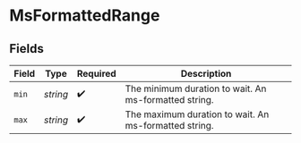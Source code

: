 # MsFormattedRange


## Fields

| Field                                                 | Type                                                  | Required                                              | Description                                           |
| ----------------------------------------------------- | ----------------------------------------------------- | ----------------------------------------------------- | ----------------------------------------------------- |
| `min`                                                 | *string*                                              | :heavy_check_mark:                                    | The minimum duration to wait. An ms-formatted string. |
| `max`                                                 | *string*                                              | :heavy_check_mark:                                    | The maximum duration to wait. An ms-formatted string. |